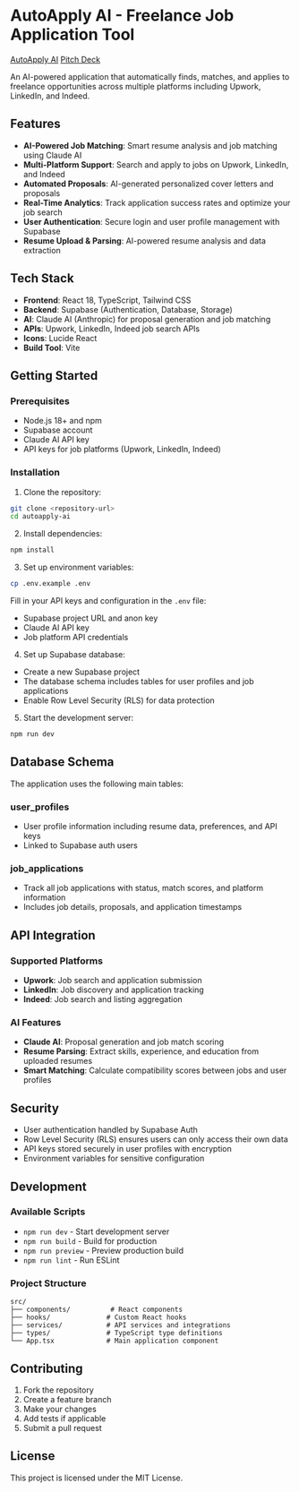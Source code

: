 # AutoApply AI - Freelance Job Application Tool

[AutoApply AI](https://curious-sfogliatella-3e9c6b.netlify.app/)
[Pitch Deck](https://docs.google.com/presentation/d/1byy3u1vafGo2hfsZPdNe0XTrQBhBba38dFxx7szkXeY/edit?usp=sharing)

An AI-powered application that automatically finds, matches, and applies to freelance opportunities across multiple platforms including Upwork, LinkedIn, and Indeed.

## Features

- **AI-Powered Job Matching**: Smart resume analysis and job matching using Claude AI
- **Multi-Platform Support**: Search and apply to jobs on Upwork, LinkedIn, and Indeed
- **Automated Proposals**: AI-generated personalized cover letters and proposals
- **Real-Time Analytics**: Track application success rates and optimize your job search
- **User Authentication**: Secure login and user profile management with Supabase
- **Resume Upload & Parsing**: AI-powered resume analysis and data extraction

## Tech Stack

- **Frontend**: React 18, TypeScript, Tailwind CSS
- **Backend**: Supabase (Authentication, Database, Storage)
- **AI**: Claude AI (Anthropic) for proposal generation and job matching
- **APIs**: Upwork, LinkedIn, Indeed job search APIs
- **Icons**: Lucide React
- **Build Tool**: Vite

## Getting Started

### Prerequisites

- Node.js 18+ and npm
- Supabase account
- Claude AI API key
- API keys for job platforms (Upwork, LinkedIn, Indeed)

### Installation

1. Clone the repository:
```bash
git clone <repository-url>
cd autoapply-ai
```

2. Install dependencies:
```bash
npm install
```

3. Set up environment variables:
```bash
cp .env.example .env
```

Fill in your API keys and configuration in the `.env` file:
- Supabase project URL and anon key
- Claude AI API key
- Job platform API credentials

4. Set up Supabase database:
- Create a new Supabase project
- The database schema includes tables for user profiles and job applications
- Enable Row Level Security (RLS) for data protection

5. Start the development server:
```bash
npm run dev
```

## Database Schema

The application uses the following main tables:

### user_profiles
- User profile information including resume data, preferences, and API keys
- Linked to Supabase auth users

### job_applications
- Track all job applications with status, match scores, and platform information
- Includes job details, proposals, and application timestamps

## API Integration

### Supported Platforms
- **Upwork**: Job search and application submission
- **LinkedIn**: Job discovery and application tracking
- **Indeed**: Job search and listing aggregation

### AI Features
- **Claude AI**: Proposal generation and job match scoring
- **Resume Parsing**: Extract skills, experience, and education from uploaded resumes
- **Smart Matching**: Calculate compatibility scores between jobs and user profiles

## Security

- User authentication handled by Supabase Auth
- Row Level Security (RLS) ensures users can only access their own data
- API keys stored securely in user profiles with encryption
- Environment variables for sensitive configuration

## Development

### Available Scripts

- `npm run dev` - Start development server
- `npm run build` - Build for production
- `npm run preview` - Preview production build
- `npm run lint` - Run ESLint

### Project Structure

```
src/
├── components/          # React components
├── hooks/              # Custom React hooks
├── services/           # API services and integrations
├── types/              # TypeScript type definitions
└── App.tsx             # Main application component
```

## Contributing

1. Fork the repository
2. Create a feature branch
3. Make your changes
4. Add tests if applicable
5. Submit a pull request

## License

This project is licensed under the MIT License.
